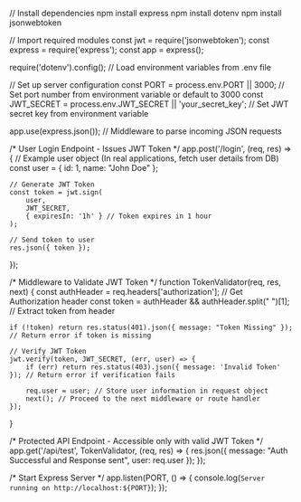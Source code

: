 
// Install dependencies
npm install express
npm install dotenv
npm install jsonwebtoken

// Import required modules
const jwt = require('jsonwebtoken');
const express = require('express');
const app = express();

require('dotenv').config(); // Load environment variables from .env file

// Set up server configuration
const PORT = process.env.PORT || 3000; // Set port number from environment variable or default to 3000
const JWT_SECRET = process.env.JWT_SECRET || 'your_secret_key'; // Set JWT secret key from environment variable

app.use(express.json()); // Middleware to parse incoming JSON requests

/* User Login Endpoint - Issues JWT Token */
app.post('/login', (req, res) => {
    // Example user object (In real applications, fetch user details from DB)
    const user = { id: 1, name: "John Doe" };

    // Generate JWT Token
    const token = jwt.sign(
        user, 
        JWT_SECRET, 
        { expiresIn: '1h' } // Token expires in 1 hour
    );

    // Send token to user
    res.json({ token });
});

/* Middleware to Validate JWT Token */
function TokenValidator(req, res, next) {
    const authHeader = req.headers['authorization']; // Get Authorization header
    const token = authHeader && authHeader.split(" ")[1]; // Extract token from header

    if (!token) return res.status(401).json({ message: "Token Missing" }); // Return error if token is missing

    // Verify JWT Token
    jwt.verify(token, JWT_SECRET, (err, user) => {
        if (err) return res.status(403).json({ message: 'Invalid Token' }); // Return error if verification fails

        req.user = user; // Store user information in request object
        next(); // Proceed to the next middleware or route handler
    });
}

/* Protected API Endpoint - Accessible only with valid JWT Token */
app.get('/api/test', TokenValidator, (req, res) => {
    res.json({ message: "Auth Successful and Response sent", user: req.user });
});

/* Start Express Server */
app.listen(PORT, () => {
    console.log(`Server running on http://localhost:${PORT}`);
});
```
